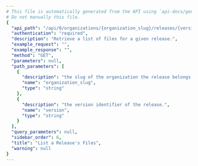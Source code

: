 ```yaml
---
# This file is automatically generated from the API using `api-docs/generate.py`
# Do not manually this file.
{
  "api_path": "/api/0/organizations/{organization_slug}/releases/{version}/files/", 
  "authentication": "required", 
  "description": "Retrieve a list of files for a given release.", 
  "example_request": "", 
  "example_response": "", 
  "method": "GET", 
  "parameters": null, 
  "path_parameters": [
    {
      "description": "the slug of the organization the release belongs to.", 
      "name": "organization_slug", 
      "type": "string"
    }, 
    {
      "description": "the version identifier of the release.", 
      "name": "version", 
      "type": "string"
    }
  ], 
  "query_parameters": null, 
  "sidebar_order": 6, 
  "title": "List a Release's Files", 
  "warning": null
}
---
```

